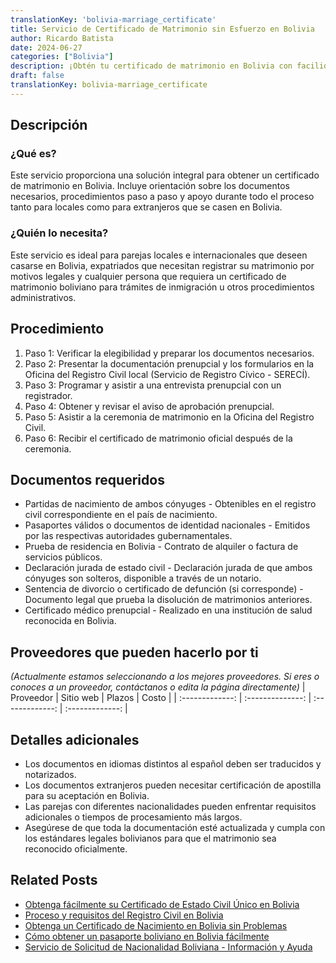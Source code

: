 ```yaml
---
translationKey: 'bolivia-marriage_certificate'
title: Servicio de Certificado de Matrimonio sin Esfuerzo en Bolivia
author: Ricardo Batista
date: 2024-06-27
categories: ["Bolivia"]
description: ¡Obtén tu certificado de matrimonio en Bolivia con facilidad! Guía completa y apoyo para parejas locales e internacionales.
draft: false
translationKey: bolivia-marriage_certificate
---
```


## Descripción
### ¿Qué es?
Este servicio proporciona una solución integral para obtener un certificado de matrimonio en Bolivia. Incluye orientación sobre los documentos necesarios, procedimientos paso a paso y apoyo durante todo el proceso tanto para locales como para extranjeros que se casen en Bolivia.

### ¿Quién lo necesita?
Este servicio es ideal para parejas locales e internacionales que deseen casarse en Bolivia, expatriados que necesitan registrar su matrimonio por motivos legales y cualquier persona que requiera un certificado de matrimonio boliviano para trámites de inmigración u otros procedimientos administrativos.

## Procedimiento

1. Paso 1: Verificar la elegibilidad y preparar los documentos necesarios.
2. Paso 2: Presentar la documentación prenupcial y los formularios en la Oficina del Registro Civil local (Servicio de Registro Cívico - SERECÍ).
3. Paso 3: Programar y asistir a una entrevista prenupcial con un registrador.
4. Paso 4: Obtener y revisar el aviso de aprobación prenupcial.
5. Paso 5: Asistir a la ceremonia de matrimonio en la Oficina del Registro Civil.
6. Paso 6: Recibir el certificado de matrimonio oficial después de la ceremonia.

## Documentos requeridos

- Partidas de nacimiento de ambos cónyuges - Obtenibles en el registro civil correspondiente en el país de nacimiento.
- Pasaportes válidos o documentos de identidad nacionales - Emitidos por las respectivas autoridades gubernamentales.
- Prueba de residencia en Bolivia - Contrato de alquiler o factura de servicios públicos.
- Declaración jurada de estado civil - Declaración jurada de que ambos cónyuges son solteros, disponible a través de un notario.
- Sentencia de divorcio o certificado de defunción (si corresponde) - Documento legal que prueba la disolución de matrimonios anteriores.
- Certificado médico prenupcial - Realizado en una institución de salud reconocida en Bolivia.

## Proveedores que pueden hacerlo por ti
_(Actualmente estamos seleccionando a los mejores proveedores. Si eres o conoces a un proveedor, contáctanos o edita la página directamente)_
| Proveedor       |     Sitio web    |      Plazos      |      Costo      |
| :-------------: | :--------------: |  :-------------: | :-------------: |

## Detalles adicionales

- Los documentos en idiomas distintos al español deben ser traducidos y notarizados.
- Los documentos extranjeros pueden necesitar certificación de apostilla para su aceptación en Bolivia.
- Las parejas con diferentes nacionalidades pueden enfrentar requisitos adicionales o tiempos de procesamiento más largos.
- Asegúrese de que toda la documentación esté actualizada y cumpla con los estándares legales bolivianos para que el matrimonio sea reconocido oficialmente.


## Related Posts

- [Obtenga fácilmente su Certificado de Estado Civil Único en Bolivia](https://tramitit.com/es/guides/bolivia/certificado_de_soltería/)
- [Proceso y requisitos del Registro Civil en Bolivia](https://tramitit.com/es/guides/bolivia/inscripción_en_el_registro_civil/)
- [Obtenga un Certificado de Nacimiento en Bolivia sin Problemas](https://tramitit.com/es/guides/bolivia/certificado_de_nacimiento/)
- [Cómo obtener un pasaporte boliviano en Bolivia fácilmente](https://tramitit.com/es/guides/bolivia/pasaporte_boliviano/)
- [Servicio de Solicitud de Nacionalidad Boliviana - Información y Ayuda](https://tramitit.com/es/guides/bolivia/solicitud_de_nacionalidad/)